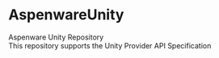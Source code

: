 # AspenwareUnity
Aspenware Unity Repository <br />
This repository supports the Unity Provider API Specification
